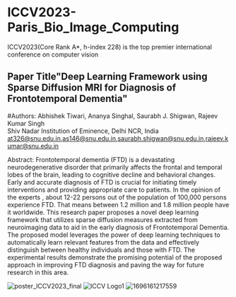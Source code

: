 # ICCV2023-Paris_Bio_Image_Computing
ICCV2023(Core Rank A*, h-index 228) is the top premier international conference on computer vision


## Paper Title"Deep Learning Framework using Sparse Diffusion MRI for Diagnosis of Frontotemporal Dementia"                                    
#Authors: Abhishek Tiwari, Ananya Singhal, Saurabh J. Shigwan, Rajeev Kumar Singh  
Shiv Nadar Institution of Eminence, Delhi NCR, India
at326@snu.edu.in,as146@snu.edu.in,saurabh.shigwan@snu.edu.in,rajeev.kumar@snu.edu.in



Abstract: Frontotemporal dementia (FTD) is a devastating neurodegenerative disorder that primarily affects the frontal
and temporal lobes of the brain, leading to cognitive decline and behavioral changes. Early and accurate diagnosis of FTD is crucial for initiating timely interventions
and providing appropriate care to patients. In the opinion of the experts , about 12-22 persons out of the population of 100,000 persons experience FTD. That means between
1.2 million and 1.8 million people have it worldwide. This research paper proposes a novel deep learning framework that utilizes sparse diffusion measures extracted from neuroimaging data to aid in the early diagnosis of Frontotemporal Dementia. The proposed model leverages the power of deep learning techniques to automatically learn relevant
features from the data and effectively distinguish between healthy individuals and those with FTD. The experimental results demonstrate the promising potential of the proposed
approach in improving FTD diagnosis and paving the way for future research in this area.

![poster_ICCV2023_final](https://github.com/AbhishekTiwari101/ICCV2023-Paris_Bio_Image_Computing/assets/77186599/1f84b69e-df2d-4577-ad06-1c8d8bdb0630)
![ICCV Logo1](https://github.com/AbhishekTiwari101/ICCV2023-Paris_Bio_Image_Computing/assets/77186599/1a7de9a3-858c-4f18-bb87-93ea3f37c3ac)
![1696161217559](https://github.com/AbhishekTiwari101/ICCV2023-Paris_Bio_Image_Computing/assets/77186599/1f34f879-3a19-4350-baec-5572734430ec)






